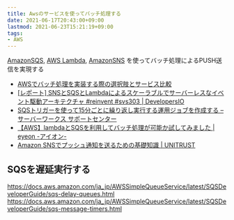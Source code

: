 ```yaml
---
title: Awsのサービスを使ってバッチ処理する
date: 2021-06-17T20:43:00+09:00
lastmod: 2021-06-23T15:21:19+09:00
tags:
- AWS
---
```


[AmazonSQS](note/AmazonSQS.md), [AWS Lambda](note/AWS%20Lambda.md), [AmazonSNS](note/AmazonSNS.md) を使ってバッチ処理によるPUSH送信を実現する

* [AWSでバッチ処理を実装する際の選択肢とサービス比較](https://zenn.dev/faycute/articles/fb310e3ccd783f)
* [\[レポート\] SNSとSQSとLambdaによるスケーラブルでサーバーレスなイベント駆動アーキテクチャ \#reinvent \#svs303 | DevelopersIO](https://dev.classmethod.jp/articles/reinvent2020-svs303-scalable-serverless-event-driven-architectures-with-sns-sqs-lambda/)
* [SQSトリガーを使って15分ごとに繰り返し実行する運用ジョブを作成する – サーバーワークス サポートセンター](https://support.serverworks.co.jp/hc/ja/articles/360009321134-SQSトリガーを使って15分ごとに繰り返し実行する運用ジョブを作成する)
* [【AWS】lambdaとSQSを利用してバッチ処理が可能か試してみました | eyeon -アイオン-](https://www.k-friendly.com/541)
* [Amazon SNSでプッシュ通知を送るための基礎知識 | UNITRUST](https://www.unitrust.co.jp/6182)

## SQSを遅延実行する

<https://docs.aws.amazon.com/ja_jp/AWSSimpleQueueService/latest/SQSDeveloperGuide/sqs-delay-queues.html>
<https://docs.aws.amazon.com/ja_jp/AWSSimpleQueueService/latest/SQSDeveloperGuide/sqs-message-timers.html>
